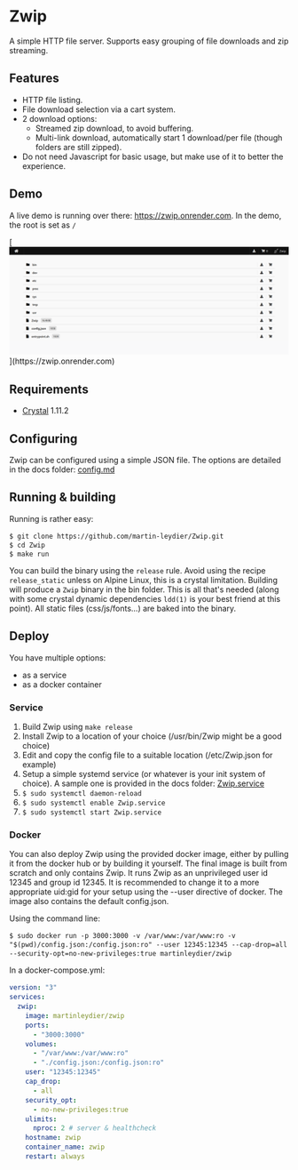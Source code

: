 # Zwip

A simple HTTP file server. Supports easy grouping of file downloads and zip streaming.

## Features

- HTTP file listing.
- File download selection via a cart system.
- 2 download options:
  - Streamed zip download, to avoid buffering.
  - Multi-link download, automatically start 1 download/per file (though folders are still zipped).
- Do not need Javascript for basic usage, but make use of it to better the experience.


## Demo

A live demo is running over there: https://zwip.onrender.com. In the demo, the root is set as `/`

[![](/docs/images/Zwip.png?raw=true "https://zwip.herokuapp.com")](https://zwip.onrender.com)

## Requirements

* [Crystal](https://crystal-lang.org/) 1.11.2

## Configuring

Zwip can be configured using a simple JSON file. The options are detailed in the docs folder: [config.md](docs/config.md)

## Running & building

Running is rather easy:

```shell
$ git clone https://github.com/martin-leydier/Zwip.git
$ cd Zwip
$ make run
```

You can build the binary using the `release` rule. Avoid using the recipe `release_static` unless on Alpine Linux, this is a crystal limitation.
Building will produce a `Zwip` binary in the bin folder. This is all that's needed (along with some crystal dynamic dependencies `ldd(1)` is your best friend at this point). All static files (css/js/fonts...) are baked into the binary.

## Deploy

You have multiple options:
- as a service
- as a docker container

### Service

1. Build Zwip using `make release`
2. Install Zwip to a location of your choice (/usr/bin/Zwip might be a good choice)
3. Edit and copy the config file to a suitable location (/etc/Zwip.json for example)
4. Setup a simple systemd service (or whatever is your init system of choice). A sample one is provided in the docs folder: [Zwip.service](docs/Zwip.service)
5. `$ sudo systemctl daemon-reload`
6. `$ sudo systemctl enable Zwip.service`
7. `$ sudo systemctl start Zwip.service`

### Docker

You can also deploy Zwip using the provided docker image, either by pulling it from the docker hub or by building it yourself.
The final image is built from scratch and only contains Zwip. It runs Zwip as an unprivileged user id 12345 and group id 12345.
It is recommended to change it to a more appropriate uid:gid for your setup using the --user directive of docker.
The image also contains the default config.json.

Using the command line:
```shell
$ sudo docker run -p 3000:3000 -v /var/www:/var/www:ro -v "$(pwd)/config.json:/config.json:ro" --user 12345:12345 --cap-drop=all --security-opt=no-new-privileges:true martinleydier/zwip
```

In a docker-compose.yml:
```yaml
version: "3"
services:
  zwip:
    image: martinleydier/zwip
    ports:
      - "3000:3000"
    volumes:
      - "/var/www:/var/www:ro"
      - "./config.json:/config.json:ro"
    user: "12345:12345"
    cap_drop:
      - all
    security_opt:
      - no-new-privileges:true
    ulimits:
      nproc: 2 # server & healthcheck
    hostname: zwip
    container_name: zwip
    restart: always
```

